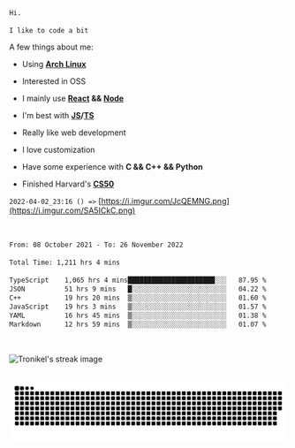 ```
Hi.

I like to code a bit
```

A few things about me:

-   Using **[Arch Linux](https://archlinux.org/)**

-   Interested in OSS

-   I mainly use **[React](https://reactjs.org/) && [Node](https://nodejs.org/en/)**

-   I'm best with **[JS](https://www.javascript.com/)/[TS](https://www.typescriptlang.org/)**

-   Really like web development

-   I love customization

-   Have some experience with **C && C++ && Python**

-   Finished Harvard's **[CS50](https://cs50.harvard.edu)**

`2022-04-02_23:16 () =>` [https://i.imgur.com/JcQEMNG.png](https://i.imgur.com/SA5ICkC.png)

<br>

<!--START_SECTION:waka-->

```text
From: 08 October 2021 - To: 26 November 2022

Total Time: 1,211 hrs 4 mins

TypeScript    1,065 hrs 4 mins██████████████████████░░░   87.95 %
JSON          51 hrs 9 mins   █░░░░░░░░░░░░░░░░░░░░░░░░   04.22 %
C++           19 hrs 20 mins  ▒░░░░░░░░░░░░░░░░░░░░░░░░   01.60 %
JavaScript    19 hrs 3 mins   ▒░░░░░░░░░░░░░░░░░░░░░░░░   01.57 %
YAML          16 hrs 45 mins  ▒░░░░░░░░░░░░░░░░░░░░░░░░   01.38 %
Markdown      12 hrs 59 mins  ▒░░░░░░░░░░░░░░░░░░░░░░░░   01.07 %
```

<!--END_SECTION:waka-->

<br>

<p><img align="center" src="https://github-readme-streak-stats.herokuapp.com/?user=Tronikelis&theme=dark" alt="Tronikel's streak image" /></p>

<br>

<img title="" src="https://raw.githubusercontent.com/Tronikelis/Tronikelis/output/github-contribution-grid-snake.svg" alt="very cool snake thingey" data-align="left">
